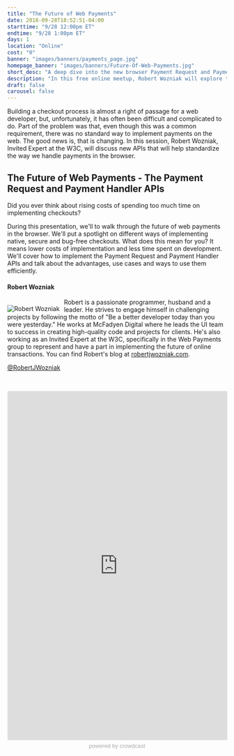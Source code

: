 ```yaml
---
title: "The Future of Web Payments"
date: 2018-09-28T18:52:51-04:00
starttime: "9/28 12:00pm ET"
endtime: "9/28 1:00pm ET"
days: 1
location: "Online"
cost: "0"
banner: "images/banners/payments_page.jpg"
homepage_banner: "images/banners/Future-Of-Web-Payments.jpg"
short_desc: "A deep dive into the new browser Payment Request and Payment Handler APIs"
description: "In this free online meetup, Robert Wozniak will explore the new browser Payment Request and Payment Handler APIs."
draft: false
carousel: false
---
```


Building a checkout process is almost a right of passage for a web developer, but, unfortunately, it has often been difficult and complicated to do. Part of the problem was that, even though this was a common requirement, there was no standard way to implement payments on the web. The good news is, that is changing. In this session, Robert Wozniak, Invited Expert at the W3C, will discuss new APIs that will help standardize the way we handle payments in the browser.

## The Future of Web Payments - The Payment Request and Payment Handler APIs

Did you ever think about rising costs of spending too much time on implementing checkouts? 

During this presentation, we'll to walk through the future of web payments in the browser. We'll put a spotlight on different ways of implementing native, secure and bug-free checkouts. What does this mean for you? It means lower costs of implementation and less time spent on development. We'll cover how to implement the Payment Request and Payment Handler APIs and talk about the advantages, use cases and ways to use them efficiently.

#### Robert Wozniak

<img src="/images/speakers/robertwozniak.jpg" style="float:left;margin-right: 10px;margin-top: 15px;" alt="Robert Wozniak">

Robert is a passionate programmer, husband and a leader. He strives to engage himself in challenging projects by following the motto of "Be a better developer today than you were yesterday." He works at McFadyen Digital where he leads the UI team to success in creating high-quality code and projects for clients. He's also working as an Invited Expert at the W3C, specifically in the Web Payments group to represent and have a part in implementing the future of online transactions. You can find Robert's blog at [robertjwozniak.com](http://robertjwozniak.com/).

<i class="fa fa-twitter" aria-hidden="true"></i> [@RobertJWozniak](https://twitter.com/RobertJWozniak)

<br style="clear:both;">

<a name="register"></a>

<iframe width="100%" height="800" frameborder="0" marginheight="0" marginwidth="0" allowtransparency="true" src="https://www.crowdcast.io/e/the-future-of-web?navlinks=false&embed=true" style="border: 1px solid #EEE;border-radius:3px;"></iframe><a href="https://www.crowdcast.io/?utm_source=embed&utm_medium=website&utm_campaign=embed" style="color: #aaa; font-family: 'Helvetica', 'Arial', sans-serif;text-decoration: none;display: block;text-align: center;font-size: 13px;padding: 5px 0;">powered by crowdcast</a>